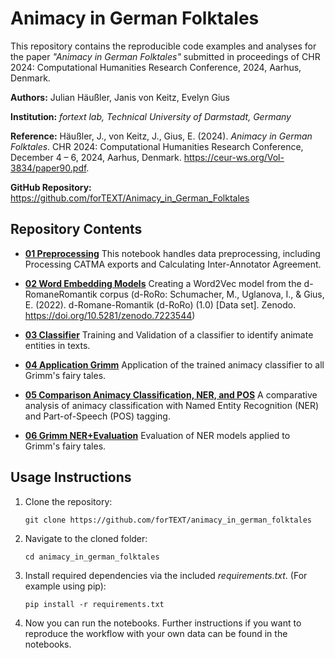 # Animacy in German Folktales

This repository contains the reproducible code examples and analyses for the paper *"Animacy in German Folktales"* submitted in proceedings of CHR 2024: Computational Humanities Research Conference, 2024, Aarhus, Denmark.

**Authors:** Julian Häußler, Janis von Keitz, Evelyn Gius

**Institution:** *fortext lab, Technical University of Darmstadt, Germany*

**Reference:** Häußler, J., von Keitz, J., Gius, E. (2024). *Animacy in German Folktales*. CHR 2024: Computational Humanities Research Conference, December 4 – 6, 2024, Aarhus, Denmark. https://ceur-ws.org/Vol-3834/paper90.pdf.

**GitHub Repository:** https://github.com/forTEXT/Animacy_in_German_Folktales


## Repository Contents

- **[01 Preprocessing](animacy_in_german_folktales_01_preprocessing.ipynb)**
This notebook handles data preprocessing, including Processing CATMA exports and Calculating Inter-Annotator Agreement.

- **[02 Word Embedding Models](animacy_in_german_folktales_02_word_embedding_model.ipynb)**
Creating a Word2Vec model from the d-RomaneRomantik corpus (d-RoRo: Schumacher, M., Uglanova, I., & Gius, E. (2022). d-Romane-Romantik (d-RoRo) (1.0) [Data set]. Zenodo. https://doi.org/10.5281/zenodo.7223544)

- **[03 Classifier](animacy_in_german_folktales_03_classification.ipynb)**
Training and Validation of a classifier to identify animate entities in texts.

- **[04 Application Grimm](animacy_in_german_folktales_04_application_grimm.ipynb)**
Application of the trained animacy classifier to all Grimm's fairy tales. 

- **[05 Comparison Animacy Classification, NER, and POS](animacy_in_german_folktales_05_comparison_NER_POS.ipynb)**
A comparative analysis of animacy classification with Named Entity Recognition (NER) and Part-of-Speech (POS) tagging.

- **[06 Grimm NER+Evaluation](animacy_in_german_folktales_06_grimm_NER_and_evaluation.ipynb)**
Evaluation of NER models applied to Grimm's fairy tales. 


## Usage Instructions

1. Clone the repository:
   ```
   git clone https://github.com/forTEXT/animacy_in_german_folktales
   ```
2. Navigate to the cloned folder:
   ```
   cd animacy_in_german_folktales
   ```
3. Install required dependencies via the included *requirements.txt*. (For example using pip):
   ```
   pip install -r requirements.txt
   ```
4. Now you can run the notebooks. Further instructions if you want to reproduce the workflow with your own data can be found in the notebooks.  
